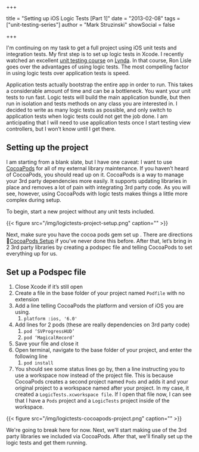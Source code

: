 +++

title = "Setting up iOS Logic Tests [Part 1]"
date = "2013-02-08"
tags = ["unit-testing-series"]
author = "Mark Struzinski"
showSocial = false

+++

I'm continuing on my task to get a full project using iOS unit tests and
integration tests. My first step is to set up logic tests in Xcode. I recently
watched an excellent [unit testing course][lynda] on [Lynda][lynda 2].
In that course, Ron Lisle goes over the advantages of using logic tests.
The most compelling factor in using logic tests over application tests is speed.

<!-- more -->

Application tests actually bootstrap the entire app in order to run. This takes
a considerable amount of time and can be a bottleneck. You want your unit tests
to run fast. Logic tests will build the main application bundle, but then run
in isolation and tests methods on any class you are interested in. I decided
to write as many logic tests as possible, and only switch to application tests
when logic tests could not get the job done. I am anticipating that I will need
to use application tests once I start testing view controllers, but I won’t
know until I get there.

## Setting up the project
I am starting from a blank slate, but I have one caveat:
I want to use [CocoaPods][cocoapods] for all of my external
library maintenance. If you haven’t heard of CocoaPods, you should read up
on it. CocoaPods is a way to manage your 3rd party dependencies more easily.
It supports updating libraries in place and removes a lot of pain with
integrating 3rd party code. As you will see, however, using CocoaPods with
logic tests makes things a little more complex during setup.

To begin, start a new project without any unit tests included.

{{< figure src="/img/logictests-project-setup.png" caption="" >}}

Next, make sure you have the cocoa pods gem set up . There are directions
[CocoaPods Setup][cocoapods] if you’ve never done this before. After that,
let’s bring in 2 3rd party libraries by creating a podspec file and telling
CocoaPods to set everything up for us.

## Set up a Podspec file
1. Close Xcode if it’s still open
2. Create a file in the base folder of your project named `Podfile` with no extension
2. Add a line telling CocoaPods the platform and version of iOS you are using.
	1. `platform :ios, '6.0'`
3. Add lines for 2 pods (these are really dependencies on 3rd party code)
	1. `pod ‘SVProgressHUD’`
	2. `pod ‘MagicalRecord’`
4. Save your file and close it
5. Open terminal, navigate to the base folder of your project, and enter the following line
	1. `pod install`
6. You should see some status lines go by, then a line instructing you to use a
workspace now instead of the project file. This is because CocoaPods creates a
second project named `Pods` and adds it and your original project to a workspace
named after your project. In my case, it created a `LogicTests.xcworkspace file`.
If I open that file now, I can see that I have a `Pods` project and a
`LogicTests` project inside of the workspace.

{{< figure src="/img/logictests-cocoapods-project.png" caption="" >}}

We're going to break here for now. Next, we'll start making use of the 3rd
party libraries we included via CocoaPods. After that, we'll finally set up
the logic tests and get them running.

[cocoapods]: http://cocoapods.org/ "CocoaPods: The Objective-C Library Manager"
[lynda]: http://www.lynda.com/iOS-tutorials/Unit-Testing-iOS-Applications-Xcode/91949-2.html?srchtrk=index%3a0%0alinktypeid%3a2%0aq%3aios+unit%0apage%3a1%0as%3arelevance%0asa%3atrue%0aproducttypeid%3a2
[lynda 2]: http://www.lynda.com
